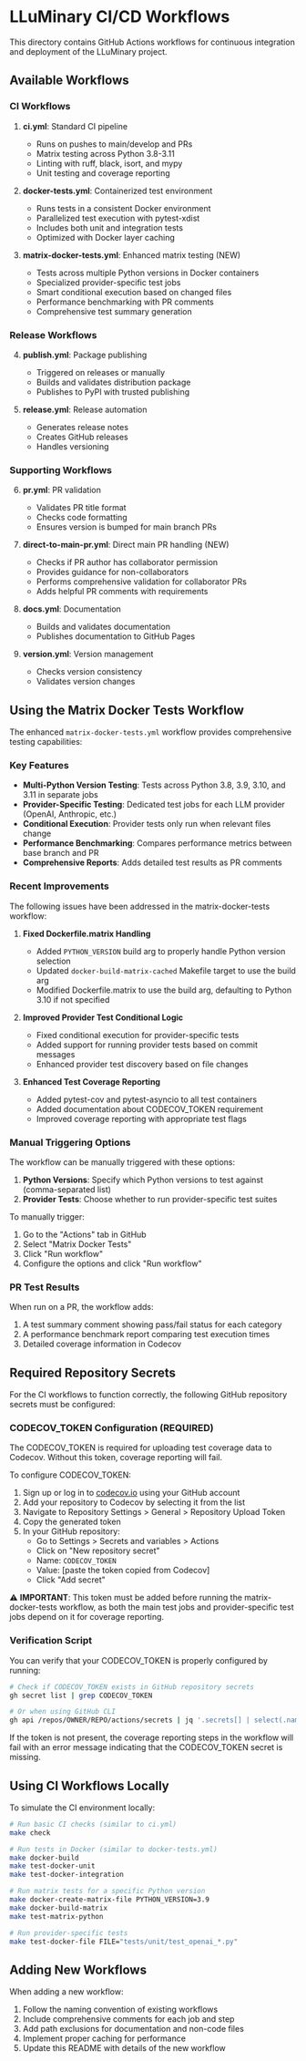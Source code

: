 # LLuMinary CI/CD Workflows

This directory contains GitHub Actions workflows for continuous integration and deployment of the LLuMinary project.

## Available Workflows

### CI Workflows

1. **ci.yml**: Standard CI pipeline
   - Runs on pushes to main/develop and PRs
   - Matrix testing across Python 3.8-3.11
   - Linting with ruff, black, isort, and mypy
   - Unit testing and coverage reporting

2. **docker-tests.yml**: Containerized test environment
   - Runs tests in a consistent Docker environment
   - Parallelized test execution with pytest-xdist
   - Includes both unit and integration tests
   - Optimized with Docker layer caching

3. **matrix-docker-tests.yml**: Enhanced matrix testing (NEW)
   - Tests across multiple Python versions in Docker containers
   - Specialized provider-specific test jobs
   - Smart conditional execution based on changed files
   - Performance benchmarking with PR comments
   - Comprehensive test summary generation

### Release Workflows

4. **publish.yml**: Package publishing
   - Triggered on releases or manually
   - Builds and validates distribution package
   - Publishes to PyPI with trusted publishing

5. **release.yml**: Release automation
   - Generates release notes
   - Creates GitHub releases
   - Handles versioning

### Supporting Workflows

6. **pr.yml**: PR validation
   - Validates PR title format
   - Checks code formatting
   - Ensures version is bumped for main branch PRs

7. **direct-to-main-pr.yml**: Direct main PR handling (NEW)
   - Checks if PR author has collaborator permission
   - Provides guidance for non-collaborators
   - Performs comprehensive validation for collaborator PRs
   - Adds helpful PR comments with requirements

8. **docs.yml**: Documentation
   - Builds and validates documentation
   - Publishes documentation to GitHub Pages

9. **version.yml**: Version management
   - Checks version consistency
   - Validates version changes

## Using the Matrix Docker Tests Workflow

The enhanced `matrix-docker-tests.yml` workflow provides comprehensive testing capabilities:

### Key Features

- **Multi-Python Version Testing**: Tests across Python 3.8, 3.9, 3.10, and 3.11 in separate jobs
- **Provider-Specific Testing**: Dedicated test jobs for each LLM provider (OpenAI, Anthropic, etc.)
- **Conditional Execution**: Provider tests only run when relevant files change
- **Performance Benchmarking**: Compares performance metrics between base branch and PR
- **Comprehensive Reports**: Adds detailed test results as PR comments

### Recent Improvements

The following issues have been addressed in the matrix-docker-tests workflow:

1. **Fixed Dockerfile.matrix Handling**
   - Added `PYTHON_VERSION` build arg to properly handle Python version selection
   - Updated `docker-build-matrix-cached` Makefile target to use the build arg
   - Modified Dockerfile.matrix to use the build arg, defaulting to Python 3.10 if not specified

2. **Improved Provider Test Conditional Logic**
   - Fixed conditional execution for provider-specific tests
   - Added support for running provider tests based on commit messages
   - Enhanced provider test discovery based on file changes

3. **Enhanced Test Coverage Reporting**
   - Added pytest-cov and pytest-asyncio to all test containers
   - Added documentation about CODECOV_TOKEN requirement
   - Improved coverage reporting with appropriate test flags

### Manual Triggering Options

The workflow can be manually triggered with these options:

1. **Python Versions**: Specify which Python versions to test against (comma-separated list)
2. **Provider Tests**: Choose whether to run provider-specific test suites

To manually trigger:
1. Go to the "Actions" tab in GitHub
2. Select "Matrix Docker Tests"
3. Click "Run workflow"
4. Configure the options and click "Run workflow"

### PR Test Results

When run on a PR, the workflow adds:
1. A test summary comment showing pass/fail status for each category
2. A performance benchmark report comparing test execution times
3. Detailed coverage information in Codecov

## Required Repository Secrets

For the CI workflows to function correctly, the following GitHub repository secrets must be configured:

### CODECOV_TOKEN Configuration (REQUIRED)

The CODECOV_TOKEN is required for uploading test coverage data to Codecov. Without this token, coverage reporting will fail.

To configure CODECOV_TOKEN:

1. Sign up or log in to [codecov.io](https://codecov.io) using your GitHub account
2. Add your repository to Codecov by selecting it from the list
3. Navigate to Repository Settings > General > Repository Upload Token
4. Copy the generated token
5. In your GitHub repository:
   - Go to Settings > Secrets and variables > Actions
   - Click on "New repository secret"
   - Name: `CODECOV_TOKEN`
   - Value: [paste the token copied from Codecov]
   - Click "Add secret"

⚠️ **IMPORTANT**: This token must be added before running the matrix-docker-tests workflow, as both the main test jobs and provider-specific test jobs depend on it for coverage reporting.

### Verification Script

You can verify that your CODECOV_TOKEN is properly configured by running:

```bash
# Check if CODECOV_TOKEN exists in GitHub repository secrets
gh secret list | grep CODECOV_TOKEN

# Or when using GitHub CLI
gh api /repos/OWNER/REPO/actions/secrets | jq '.secrets[] | select(.name=="CODECOV_TOKEN")'
```

If the token is not present, the coverage reporting steps in the workflow will fail with an error message indicating that the CODECOV_TOKEN secret is missing.

## Using CI Workflows Locally

To simulate the CI environment locally:

```bash
# Run basic CI checks (similar to ci.yml)
make check

# Run tests in Docker (similar to docker-tests.yml)
make docker-build
make test-docker-unit
make test-docker-integration

# Run matrix tests for a specific Python version
make docker-create-matrix-file PYTHON_VERSION=3.9
make docker-build-matrix
make test-matrix-python

# Run provider-specific tests
make test-docker-file FILE="tests/unit/test_openai_*.py"
```

## Adding New Workflows

When adding a new workflow:

1. Follow the naming convention of existing workflows
2. Include comprehensive comments for each job and step
3. Add path exclusions for documentation and non-code files
4. Implement proper caching for performance
5. Update this README with details of the new workflow
